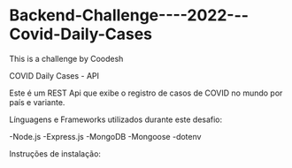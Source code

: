 # Backend-Challenge----2022---Covid-Daily-Cases
This is a challenge by Coodesh

COVID Daily Cases - API

Este é um REST Api que exibe o registro de casos de COVID no mundo por país e variante.

Línguagens e Frameworks utilizados durante este desafio:

-Node.js
-Express.js
-MongoDB
-Mongoose
-dotenv

Instruções de instalação:


